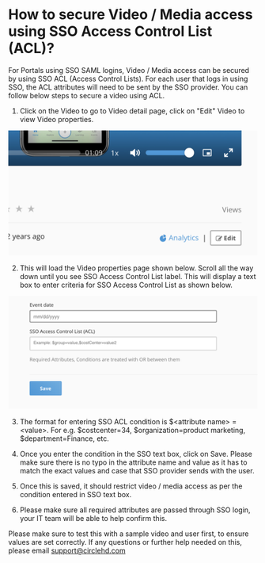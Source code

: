 # How to secure Video / Media access using SSO Access Control List \(ACL\)?

For Portals using SSO SAML logins, Video / Media access can be secured by using SSO ACL \(Access Control Lists\). For each user that logs in using SSO, the ACL attributes will need to be sent by the SSO provider. You can follow below steps to secure a video using ACL.

1. Click on the Video to go to Video detail page, click on "Edit" Video to view Video properties. 

![Video Detail Page - Edit button](../../.gitbook/assets/image%20%2812%29.png)

2. This will load the Video properties page shown below. Scroll all the way down until you see SSO Access Control List label. This will display a text box to enter criteria for SSO Access Control List as shown below. 

![Video Edit Page - SSO ACL Access](../../.gitbook/assets/image%20%289%29.png)

3. The format for entering SSO ACL condition is $&lt;attribute name&gt; = &lt;value&gt;. For e.g. $costcenter=34, $organization=product marketing, $department=Finance, etc.

4. Once you enter the condition in the SSO text box, click on Save. Please make sure there is no typo in the attribute name and value as it has to match the exact values and case that SSO provider sends with the user. 

5. Once this is saved, it should restrict video / media access as per the condition entered in SSO text box.

6. Please make sure all required attributes are passed through SSO login, your IT team will be able to help confirm this. 

Please make sure to test this with a sample video and user first, to ensure values are set correctly. If any questions or further help needed on this, please email support@circlehd.com

